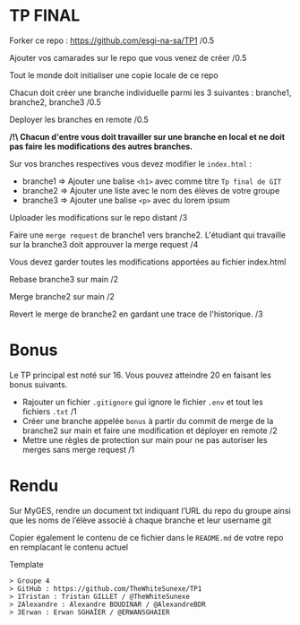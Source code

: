 # TP FINAL

Forker ce repo : https://github.com/esgi-na-sa/TP1 /0.5

Ajouter vos camarades sur le repo que vous venez de créer /0.5

Tout le monde doit initialiser une copie locale de ce repo 

Chacun doit créer une branche individuelle parmi les 3 suivantes : branche1, branche2, branche3 /0.5

Deployer les branches en remote /0.5

**/!\ Chacun d'entre vous doit travailler sur une branche en local et ne doit pas faire les modifications des autres branches.**

Sur vos branches respectives vous devez modifier le `index.html` :
- branche1 => Ajouter une balise `<h1>` avec comme titre `Tp final de GIT`
- branche2 => Ajouter une liste avec le nom des élèves de votre groupe
- branche3 => Ajouter une balise `<p>` avec du lorem ipsum

Uploader les modifications sur le repo distant /3

Faire une `merge request` de branche1 vers branche2. L'étudiant qui travaille sur la branche3 doit approuver la merge request /4

Vous devez garder toutes les modifications apportées au fichier index.html 

Rebase branche3 sur main /2

Merge branche2 sur main /2

Revert le merge de branche2 en gardant une trace de l'historique. /3

# Bonus

Le TP principal est noté sur 16. Vous pouvez atteindre 20 en faisant les bonus suivants.

- Rajouter un fichier `.gitignore` gui ignore le fichier `.env` et tout les fichiers `.txt` /1
- Créer une branche appelée `bonus` à partir du commit de merge de la branche2 sur main et faire une modification et déployer en remote /2
- Mettre une règles de protection sur main pour ne pas autoriser les merges sans merge request /1

# Rendu

Sur MyGES, rendre un document txt indiquant l’URL du repo du groupe ainsi que les noms de l’élève associé à chaque branche et leur username git

Copier également le contenu de ce fichier dans le `README.md` de votre repo en remplacant le contenu actuel 

Template

```
> Groupe 4
> GitHub : https://github.com/TheWhiteSunexe/TP1
> 1Tristan : Tristan GILLET / @TheWhiteSunexe
> 2Alexandre : Alexandre BOUDINAR / @AlexandreBDR
> 3Erwan : Erwan SGHAÏER / @ERWANSGHAIER
```
